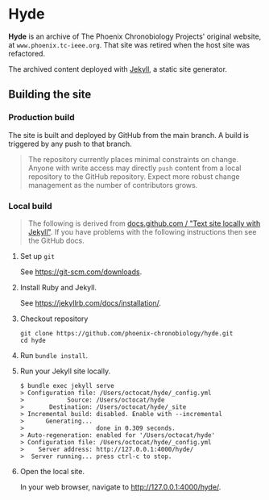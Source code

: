 # Hyde

**Hyde** is an archive of The Phoenix Chronobiology Projects' original website, at `www.phoenix.tc-ieee.org`. That site was retired when the host site was refactored.

The archived content deployed with <a href="https://jekyllrb.com" target="_blank">Jekyll</a>, a static site generator.

## Building the site

### Production build

The site is built and deployed by GitHub from the main branch. A build is triggered by any push to that branch.

> The repository currently places minimal constraints on change. Anyone with write access may directly `push` content from a local repository to the GitHub repository. Expect more robust change management as the number of contributors grows. 

### Local build

>   The following is derived from [docs.github.com / "Text site locally with Jekyll"](https://docs.github.com/en/pages/setting-up-a-github-pages-site-with-jekyll/testing-your-github-pages-site-locally-with-jekyll). If you have problems with the following instructions then see the GitHub docs.

1. Set up `git`

    See <a href="https://git-scm.com/downloads" target="_blank">https://git-scm.com/downloads</a>.

1. Install Ruby and Jekyll.

    See <a href="https://jekyllrb.com/docs/installation/" target="_blank">https://jekyllrb.com/docs/installation/</a>.

1. Checkout repository

    ```
    git clone https://github.com/phoenix-chronobiology/hyde.git
    cd hyde
    ```

1. Run `bundle install`.

1. Run your Jekyll site locally.

    ```
    $ bundle exec jekyll serve
    > Configuration file: /Users/octocat/hyde/_config.yml
    >            Source: /Users/octocat/hyde
    >       Destination: /Users/octocat/hyde/_site
    > Incremental build: disabled. Enable with --incremental
    >      Generating...
    >                    done in 0.309 seconds.
    > Auto-regeneration: enabled for '/Users/octocat/hyde'
    > Configuration file: /Users/octocat/hyde/_config.yml
    >    Server address: http://127.0.0.1:4000/hyde/
    >  Server running... press ctrl-c to stop.
    ```

1. Open the local site.

    In your web browser, navigate to <a href="http://127.0.0.1:4000/hyde/" target="_blank">http://127.0.0.1:4000/hyde/</a>.
